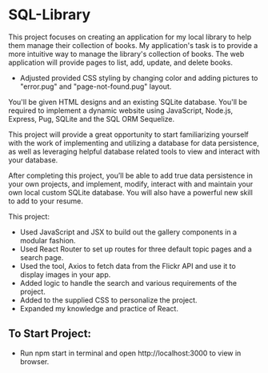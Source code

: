 # SQL-Library

This project focuses on creating an application for my local library to help them manage their collection of books. My application's task is to provide a more intuitive way to manage the library's collection of books. The web application will provide pages to list, add, update, and delete books. 
* Adjusted provided CSS styling by changing color and adding pictures to "error.pug" and "page-not-found.pug" layout.



You'll be given HTML designs and an existing SQLite database. You'll be required to implement a dynamic website using JavaScript, Node.js, Express, Pug, SQLite and the SQL ORM Sequelize.

This project will provide a great opportunity to start familiarizing yourself with the work of implementing and utilizing a database for data persistence, as well as leveraging helpful database related tools to view and interact with your database.

After completing this project, you’ll be able to add true data persistence in your own projects, and implement, modify, interact with and maintain your own local custom SQLite database. You will also have a powerful new skill to add to your resume.

This project:

* Used JavaScript and JSX to build out the gallery components in a modular fashion.
* Used React Router to set up routes for three default topic pages and a search page.
* Used the tool, Axios to fetch data from the Flickr API and use it to display images in your app.
* Added logic to handle the search and various requirements of the project.
* Added to the supplied CSS to personalize the project.
* Expanded my knowledge and practice of React.

## To Start Project:
* Run npm start in terminal and open http://localhost:3000 to view in browser.

